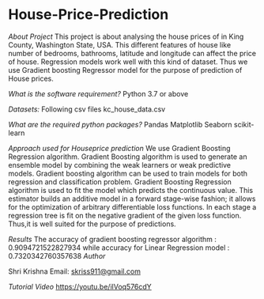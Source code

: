 # House-Price-Prediction
*About Project*
This project is about analysing the house prices of in King County, Washington State, USA. This different features of house like number of bedrooms, bathrooms, latitude and longitude can affect the price of house. Regression models work well with this kind of dataset. Thus we use Gradient boosting Regressor model for the purpose of prediction of House prices.

*What is the software requirement?*
Python 3.7 or above

*Datasets:* Following csv files
kc_house_data.csv

*What are the required python packages?*
Pandas
Matplotlib
Seaborn
scikit-learn

*Approach used for Houseprice prediction*
We use Gradient Boosting Regression algorithm.
Gradient Boosting algorithm is used to generate an ensemble model by combining the weak learners or weak predictive models. Gradient boosting algorithm can be used to train models for both regression and classification problem. Gradient Boosting Regression algorithm is used to fit the model which predicts the continuous value.
This estimator builds an additive model in a forward stage-wise fashion; it allows for the optimization of arbitrary differentiable loss functions. In each stage a regression tree is fit on the negative gradient of the given loss function.
Thus,it is well suited for the purpose of predictions.

*Results*
The accuracy of gradient boosting regressor algorithm : 0.9094721522827934 
while accuracy for Linear Regression model : 0.7320342760357638
*Author*

Shri Krishna
Email: skriss911@gmail.com

*Tutorial Video*
https://youtu.be/ilVoq576cdY
